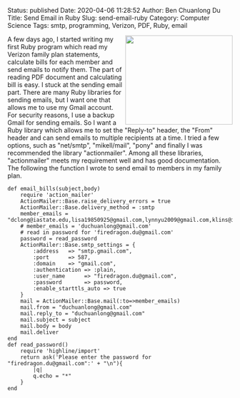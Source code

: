 Status: published
Date: 2020-04-06 11:28:52
Author: Ben Chuanlong Du
Title: Send Email in Ruby
Slug: send-email-ruby
Category: Computer Science
Tags: smtp, programming, Verizon, PDF, Ruby, email

<img src="http://dclong.github.io/media/ruby/ruby.png" height="200" width="240" align="right"/>

A few days ago, I started writing my first Ruby program which read my Verizon
family plan statements, calculate bills for each member and send emails to
notify them. The part of reading PDF document and calculating bill is easy. I
stuck at the sending email part. There are many Ruby libraries for sending
emails, but I want one that allows me to use my Gmail account. For security
reasons, I use a backup Gmail for sending emails. So I want a Ruby library which
allows me to set the "Reply-to" header, the "From" header and can send emails to
multiple recipients at a time. I tried a few options, such as "net/smtp",
"mikell/mail", "pony" and finally I was recommended the library "actionmailer".
Among all these libraries, "actionmailer" meets my requirement well and has good
documentation. The following the function I wrote to send email to members in my
family plan.

    def email_bills(subject,body)
        require 'action_mailer'
        ActionMailer::Base.raise_delivery_errors = true
        ActionMailer::Base.delivery_method = :smtp
        member_emails = "dclong@iastate.edu,lisa19850925@gmail.com,lynnyu2009@gmail.com,klins@iastate.edu"
        # member_emails = 'duchuanlong@gmail.com'
        # read in password for 'firedragon.du@gmail.com'
        password = read_password
        ActionMailer::Base.smtp_settings = {
            :address   => "smtp.gmail.com",
            :port      => 587,
            :domain    => "gmail.com",
            :authentication => :plain,
            :user_name      => "firedragon.du@gmail.com",
            :password       => password,
            :enable_starttls_auto => true
        }
        mail = ActionMailer::Base.mail(:to=>member_emails)
        mail.from = "duchuanlong@gmail.com"
        mail.reply_to = "duchuanlong@gmail.com"
        mail.subject = subject
        mail.body = body
        mail.deliver
    end
    def read_password()
        require 'highline/import'
        return ask('Please enter the password for "firedragon.du@gmail.com":' + "\n"){
            |q|
            q.echo = "*"
        }
    end

